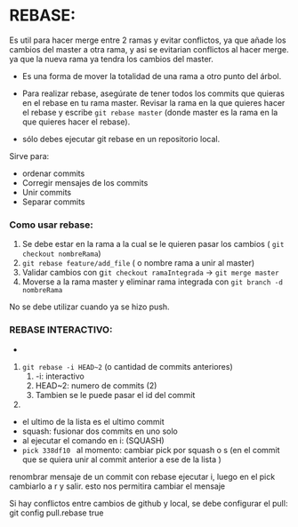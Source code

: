 # REBASE: 
Es util para hacer merge entre 2 ramas y evitar conflictos, ya que añade los cambios del master a otra rama, y asi se evitarian conflictos al hacer merge. ya que la nueva rama ya tendra los cambios del master.

- Es una forma de mover la totalidad de una rama a otro punto del árbol.

- Para realizar rebase, asegúrate de tener todos los commits que quieras en el rebase en tu rama master. Revisar la rama en la que quieres hacer el rebase y escribe ```git rebase master``` (donde master es la rama en la que quieres hacer el rebase).
  
- sólo debes ejecutar git rebase en un repositorio local.

Sirve para:
- ordenar commits
- Corregir mensajes de los commits
- Unir commits
- Separar commits
  
### Como usar rebase:
1. Se debe estar en la rama a la cual se le quieren pasar los cambios ( ```git checkout nombreRama```)
2. ```git rebase feature/add_file``` ( o nombre rama a unir al master)
3. Validar cambios con g```it checkout ramaIntegrada``` -> ```git merge master```
4. Moverse a la rama master y eliminar rama integrada con ```git branch -d nombreRama```

No se debe utilizar cuando ya se hizo push.

### REBASE INTERACTIVO:
- 
 1. ```git rebase -i HEAD~2``` (o cantidad de commits anteriores)
    1. -i: interactivo
    2. HEAD~2: numero de commits (2)
    3. Tambien se le puede pasar el id del commit
 2. 
- el ultimo de la lista es el ultimo commit
- squash: fusionar dos commits en uno solo
- al ejecutar el comando en i:  (SQUASH)
-  ```pick 338df10 ```  al momento: cambiar pick por squash o s (en el commit que se quiera unir al commit anterior a ese de la lista )


renombrar mensaje de un commit con rebase
ejecutar i, luego en el pick cambiarlo a r y salir. esto nos permitira cambiar el mensaje


Si hay conflictos entre cambios de github y local, se debe configurar el pull:
git config pull.rebase true
